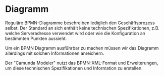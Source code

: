 # Diagramm

Reguläre BPMN-Diagramme beschreiben lediglich den Geschäftsprozess selbst.
Der Standard an sich enthält keine technischen Spezifikationen, z.B. welche
Serveradresse verwendet wird oder wie die Konfiguration an bestimmten
Punkten aussieht.

Um ein BPMN Diagramm ausführbar zu machen müssen wir das Diagramm allerdings
mit solchen Informationen anreichern.

Der "Camunda Modeler" nutzt das BPMN-XML-Format und Erweiterungen, um diese
technischen Spezifikationen und Information zu erstellen.

